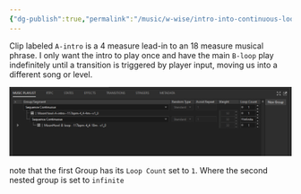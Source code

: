 ```yaml
---
{"dg-publish":true,"permalink":"/music/w-wise/intro-into-continuous-loop-with-wwise-music/","tags":["Wwise","interactive","music","dynamic"],"created":"2025-08-06T21:52:31.528-05:00","updated":"2025-08-07T09:40:48.240-05:00"}
---
```


Clip labeled `A-intro` is a 4 measure lead-in to an 18 measure musical phrase. I only want the intro to play once and have the main `B-loop` play indefinitely until a transition is triggered by player input, moving us into a different song or level.

![attachments/Pasted image 20250806215339.png](/img/user/attachments/Pasted%20image%2020250806215339.png)

note that the first Group has its `Loop Count` set to `1`. Where the second nested group is set to `infinite`